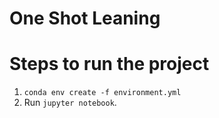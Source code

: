 # One Shot Leaning 


# Steps to run the project

1) `conda env create -f environment.yml`
2) Run `jupyter notebook`.  
